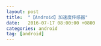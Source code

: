 ```yaml
---
layout: post
title:  "【Android】加速度传感器"
date:   2016-07-17 08:00:00 +0800
categories: android
tag: [android]
---
```



